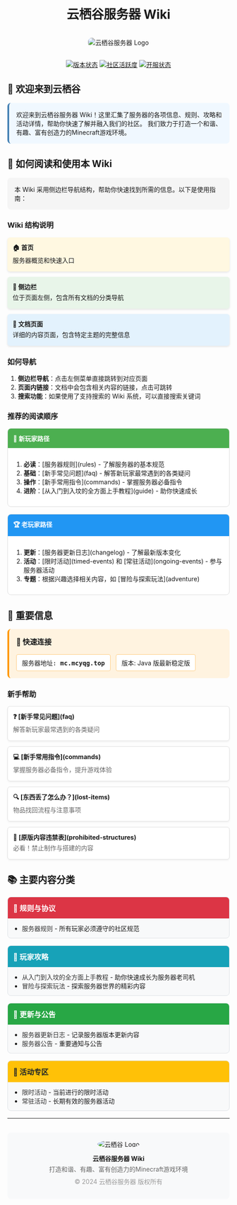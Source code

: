 # <div align="center">云栖谷服务器 Wiki</div>

<div align="center">
  <img src="https://via.placeholder.com/600x200?text=云栖谷服务器" alt="云栖谷服务器 Logo" style="border-radius: 8px; margin: 16px 0;">
  
  [![版本状态](https://img.shields.io/badge/版本-Java%20最新稳定版-brightgreen)](#)
  [![社区活跃度](https://img.shields.io/badge/社区-活跃-blue)](#)
  [![开服状态](https://img.shields.io/badge/状态-长期开放-success)](#)
</div>

## 👋 欢迎来到云栖谷

<div style="background-color: #f0f8ff; padding: 16px; border-radius: 8px; border-left: 4px solid #4682b4;">
  欢迎来到云栖谷服务器 Wiki！这里汇集了服务器的各项信息、规则、攻略和活动详情，帮助你快速了解并融入我们的社区。
  我们致力于打造一个和谐、有趣、富有创造力的Minecraft游戏环境。
</div>

## 📖 如何阅读和使用本 Wiki

<div style="background-color: #f5f5f5; padding: 16px; border-radius: 8px;">
本 Wiki 采用侧边栏导航结构，帮助你快速找到所需的信息。以下是使用指南：
</div>

### Wiki 结构说明
<div style="display: flex; flex-wrap: wrap; gap: 12px; margin: 12px 0;">
  <div style="flex: 1; min-width: 250px; background-color: #fff8e1; padding: 12px; border-radius: 6px; box-shadow: 0 2px 4px rgba(0,0,0,0.1);">
    <strong>🏠 首页</strong>
    <p style="margin: 4px 0;">服务器概览和快速入口</p>
  </div>
  <div style="flex: 1; min-width: 250px; background-color: #e8f5e9; padding: 12px; border-radius: 6px; box-shadow: 0 2px 4px rgba(0,0,0,0.1);">
    <strong>📑 侧边栏</strong>
    <p style="margin: 4px 0;">位于页面左侧，包含所有文档的分类导航</p>
  </div>
  <div style="flex: 1; min-width: 250px; background-color: #e3f2fd; padding: 12px; border-radius: 6px; box-shadow: 0 2px 4px rgba(0,0,0,0.1);">
    <strong>📄 文档页面</strong>
    <p style="margin: 4px 0;">详细的内容页面，包含特定主题的完整信息</p>
  </div>
</div>

### 如何导航
1. **侧边栏导航**：点击左侧菜单直接跳转到对应页面
2. **页面内链接**：文档中会包含相关内容的链接，点击可跳转
3. **搜索功能**：如果使用了支持搜索的 Wiki 系统，可以直接搜索关键词

### 推荐的阅读顺序

<div style="display: flex; flex-wrap: wrap; gap: 16px; margin: 16px 0;">
  <div style="flex: 1; min-width: 300px; background-color: #fff; border-radius: 8px; border: 1px solid #ddd; overflow: hidden;">
    <div style="background-color: #4caf50; color: white; padding: 12px; font-weight: bold;">
      👶 新玩家路径
    </div>
    <div style="padding: 12px;">
      <ol>
        <li><strong>必读</strong>：[服务器规则](rules) - 了解服务器的基本规范</li>
        <li><strong>基础</strong>：[新手常见问题](faq) - 解答新玩家最常遇到的各类疑问</li>
        <li><strong>操作</strong>：[新手常用指令](commands) - 掌握服务器必备指令</li>
        <li><strong>进阶</strong>：[从入门到入坟的全方面上手教程](guide) - 助你快速成长</li>
      </ol>
    </div>
  </div>
  
  <div style="flex: 1; min-width: 300px; background-color: #fff; border-radius: 8px; border: 1px solid #ddd; overflow: hidden;">
    <div style="background-color: #2196f3; color: white; padding: 12px; font-weight: bold;">
      🏆 老玩家路径
    </div>
    <div style="padding: 12px;">
      <ol>
        <li><strong>更新</strong>：[服务器更新日志](changelog) - 了解最新版本变化</li>
        <li><strong>活动</strong>：[限时活动](timed-events) 和 [常驻活动](ongoing-events) - 参与服务器活动</li>
        <li><strong>专题</strong>：根据兴趣选择相关内容，如 [冒险与探索玩法](adventure)</li>
      </ol>
    </div>
  </div>
</div>

## 📌 重要信息

<div style="background-color: #fff3e0; padding: 16px; border-radius: 8px; border-left: 4px solid #ff9800; margin-bottom: 16px;">
  <h3 style="margin-top: 0;">🚨 快速连接</h3>
  <div style="display: flex; flex-wrap: wrap; gap: 12px; align-items: center;">
    <div style="background-color: #fff; padding: 8px 12px; border-radius: 4px; border: 1px solid #ffcc80; font-family: monospace;">
      服务器地址: <strong>mc.mcyqg.top</strong>
    </div>
    <div style="background-color: #fff; padding: 8px 12px; border-radius: 4px; border: 1px solid #ffcc80;">
      版本: Java 版最新稳定版
    </div>
  </div>
</div>

### 新手帮助
<div style="display: grid; grid-template-columns: repeat(auto-fill, minmax(250px, 1fr)); gap: 12px; margin: 12px 0;">
  <div style="background-color: #fff; padding: 12px; border-radius: 6px; border: 1px solid #e0e0e0; box-shadow: 0 2px 4px rgba(0,0,0,0.05);">
    <strong>❓ [新手常见问题](faq)</strong>
    <p style="margin: 4px 0; color: #666; font-size: 14px;">解答新玩家最常遇到的各类疑问</p>
  </div>
  <div style="background-color: #fff; padding: 12px; border-radius: 6px; border: 1px solid #e0e0e0; box-shadow: 0 2px 4px rgba(0,0,0,0.05);">
    <strong>💻 [新手常用指令](commands)</strong>
    <p style="margin: 4px 0; color: #666; font-size: 14px;">掌握服务器必备指令，提升游戏体验</p>
  </div>
  <div style="background-color: #fff; padding: 12px; border-radius: 6px; border: 1px solid #e0e0e0; box-shadow: 0 2px 4px rgba(0,0,0,0.05);">
    <strong>🔍 [东西丢了怎么办？](lost-items)</strong>
    <p style="margin: 4px 0; color: #666; font-size: 14px;">物品找回流程与注意事项</p>
  </div>
  <div style="background-color: #fff; padding: 12px; border-radius: 6px; border: 1px solid #e0e0e0; box-shadow: 0 2px 4px rgba(0,0,0,0.05);">
    <strong>🚫 [原版内容违禁表](prohibited-structures)</strong>
    <p style="margin: 4px 0; color: #666; font-size: 14px;">必看！禁止制作与搭建的内容</p>
  </div>
</div>

## 📚 主要内容分类

<div style="display: grid; grid-template-columns: repeat(auto-fill, minmax(300px, 1fr)); gap: 16px; margin: 16px 0;">
  <div style="background-color: #f8f9fa; border-radius: 8px; overflow: hidden; border: 1px solid #dee2e6;">
    <div style="background-color: #dc3545; color: white; padding: 12px;">
      <h3 style="margin: 0;">📜 规则与协议</h3>
    </div>
    <div style="padding: 12px;">
      <ul style="margin: 0; padding-left: 20px;">
        <li><a href="rules" style="text-decoration: none; color: #333;">服务器规则</a> - 所有玩家必须遵守的社区规范</li>
      </ul>
    </div>
  </div>
  
  <div style="background-color: #f8f9fa; border-radius: 8px; overflow: hidden; border: 1px solid #dee2e6;">
    <div style="background-color: #17a2b8; color: white; padding: 12px;">
      <h3 style="margin: 0;">📝 玩家攻略</h3>
    </div>
    <div style="padding: 12px;">
      <ul style="margin: 0; padding-left: 20px;">
        <li><a href="guide" style="text-decoration: none; color: #333;">从入门到入坟的全方面上手教程</a> - 助你快速成长为服务器老司机</li>
        <li><a href="adventure" style="text-decoration: none; color: #333;">冒险与探索玩法</a> - 探索服务器世界的精彩内容</li>
      </ul>
    </div>
  </div>
  
  <div style="background-color: #f8f9fa; border-radius: 8px; overflow: hidden; border: 1px solid #dee2e6;">
    <div style="background-color: #28a745; color: white; padding: 12px;">
      <h3 style="margin: 0;">📢 更新与公告</h3>
    </div>
    <div style="padding: 12px;">
      <ul style="margin: 0; padding-left: 20px;">
        <li><a href="changelog" style="text-decoration: none; color: #333;">服务器更新日志</a> - 记录服务器版本更新内容</li>
        <li><a href="announcements" style="text-decoration: none; color: #333;">服务器公告</a> - 重要通知与公告</li>
      </ul>
    </div>
  </div>
  
  <div style="background-color: #f8f9fa; border-radius: 8px; overflow: hidden; border: 1px solid #dee2e6;">
    <div style="background-color: #ffc107; color: #212529; padding: 12px;">
      <h3 style="margin: 0;">🎉 活动专区</h3>
    </div>
    <div style="padding: 12px;">
      <ul style="margin: 0; padding-left: 20px;">
        <li><a href="timed-events" style="text-decoration: none; color: #333;">限时活动</a> - 当前进行的限时活动</li>
        <li><a href="ongoing-events" style="text-decoration: none; color: #333;">常驻活动</a> - 长期有效的服务器活动</li>
      </ul>
    </div>
  </div>
</div>

---

<div style="text-align: center; margin-top: 32px; padding: 16px; border-radius: 8px; background-color: #f8f9fa;">
  <img src="https://via.placeholder.com/100x100?text=Logo" alt="云栖谷 Logo" style="border-radius: 50%; margin-bottom: 12px;">
  <p style="margin: 0; font-weight: bold;">云栖谷服务器 Wiki</p>
  <p style="margin: 4px 0; color: #666;">打造和谐、有趣、富有创造力的Minecraft游戏环境</p>
  <p style="margin-top: 8px; color: #999; font-size: 14px;">&copy; 2024 云栖谷服务器 版权所有</p>
</div>
